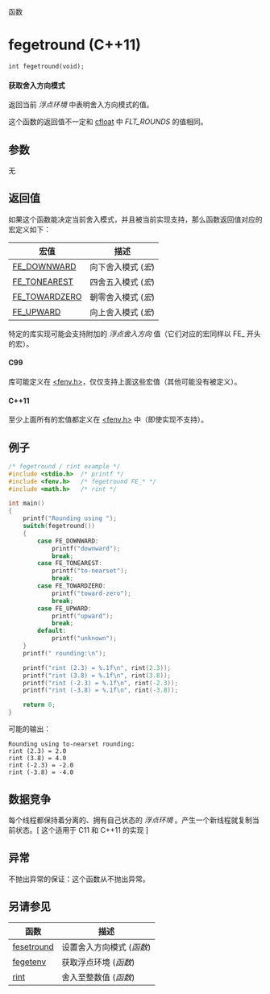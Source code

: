 函数

# fegetround (C++11)

`int fegetround(void);`

#### 获取舍入方向模式

返回当前 _浮点环境_ 中表明舍入方向模式的值。

这个函数的返回值不一定和 [cfloat](../cfloat/README.md) 中 _FLT_ROUNDS_ 的值相同。

## 参数

无


## 返回值

如果这个函数能决定当前舍入模式，并且被当前实现支持，那么函数返回值对应的宏定义如下：

宏值                               | 描述
---------------------------------- | -------------------
[FE_DOWNWARD](FE_DOWNWARD.md)     | 向下舍入模式 (_宏_)
[FE_TONEAREST](FE_TONEAREST.md)   | 四舍五入模式 (_宏_)
[FE_TOWARDZERO](FE_TOWARDZERO.md) | 朝零舍入模式 (_宏_)
[FE_UPWARD](FE_UPWARD.md)         | 向上舍入模式 (_宏_)

特定的库实现可能会支持附加的 _浮点舍入方向_ 值（它们对应的宏同样以 FE_ 开头的宏）。

#### C99

库可能定义在 [&lt;fenv.h&gt;](README.md)，仅仅支持上面这些宏值（其他可能没有被定义）。

#### C++11

至少上面所有的宏值都定义在 [&lt;fenv.h&gt;](README.md) 中（即使实现不支持）。


## 例子

```cpp
/* fegetround / rint example */
#include <stdio.h>	/* printf */
#include <fenv.h>	/* fegetround FE_* */
#include <math.h>	/* rint */

int main()
{
	printf("Rounding using ");
	switch(fegetround())
	{
		case FE_DOWNWARD:
			printf("downward");
			break;
		case FE_TONEAREST:
			printf("to-nearset");
			break;
		case FE_TOWARDZERO:
			printf("toward-zero");
			break;
		case FE_UPWARD:
			printf("upward");
			break;
		default:
			printf("unknown");
	}
	printf(" rounding:\n");

	printf("rint (2.3) = %.1f\n", rint(2.3));
	printf("rint (3.8) = %.1f\n", rint(3.8));
	printf("rint (-2.3) = %.1f\n", rint(-2.3));
	printf("rint (-3.8) = %.1f\n", rint(-3.8));

	return 0;
}
```

可能的输出：  
```
Rounding using to-nearset rounding:
rint (2.3) = 2.0
rint (3.8) = 4.0
rint (-2.3) = -2.0
rint (-3.8) = -4.0
```

## 数据竞争

每个线程都保持着分离的、拥有自己状态的 _浮点环境_ 。产生一个新线程就复制当前状态。[ 这个适用于 C11 和 C++11 的实现 ]


## 异常

不抛出异常的保证：这个函数从不抛出异常。  


## 另请参见

函数                        | 描述
--------------------------- | -------------------------
[fesetround](fesetround.md) | 设置舍入方向模式 (_函数_)
[fegetenv](fegetenv.md)     | 获取浮点环境 (_函数_)
[rint](../cmath/rint.md)    | 舍入至整数值 (_函数_)
